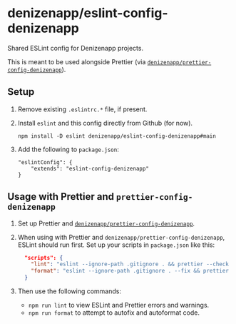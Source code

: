 # denizenapp/eslint-config-denizenapp

Shared ESLint config for Denizenapp projects.

This is meant to be used alongside Prettier (via [`denizenapp/prettier-config-denizenapp`](https://github.com/denizenapp/prettier-config-denizenapp)).

## Setup

1. Remove existing `.eslintrc.*` file, if present.
1. Install `eslint` and this config directly from Github (for now).

    ```
    npm install -D eslint denizenapp/eslint-config-denizenapp#main
    ```

1. Add the following to `package.json`:

    ```
    "eslintConfig": {
        "extends": "eslint-config-denizenapp"
    }
    ```

## Usage with Prettier and `prettier-config-denizenapp`

1. Set up Prettier and [`denizenapp/prettier-config-denizenapp`](https://github.com/denizenapp/prettier-config-denizenapp).
1. When using with Prettier and `denizenapp/prettier-config-denizenapp`, ESLint should run first. Set up your scripts in `package.json` like this:

    ```json
      "scripts": {
    	"lint": "eslint --ignore-path .gitignore . && prettier --check {,*/**/}*.{js,css,json,md}",
    	"format": "eslint --ignore-path .gitignore . --fix && prettier --write {,*/**/}*.{js,css,json,md}",
      }
    ```

1. Then use the following commands:
    - `npm run lint` to view ESLint and Prettier errors and warnings.
    - `npm run format` to attempt to autofix and autoformat code.
